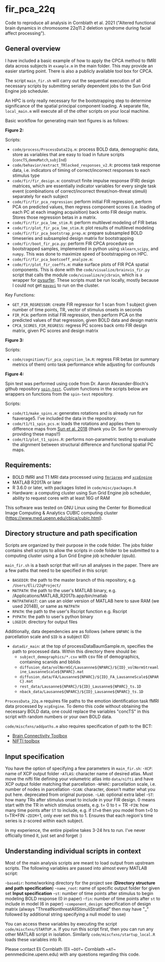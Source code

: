 # fir_pca_22q
 
Code to reproduce all analysis in Cornblath et al. 2021 ("Altered functional brain dynamics in chromosome 22q11.2 deletion syndrome during facial affect processing").

## General overview

I have included a basic example of how to apply the CPCA method to fMRI data across subjects in `example.m` in the main folder. This may provide an easier starting point. There is also a publicly available tool box for CPCA.

The script `main_fir.sh` will carry out the sequential execution of all necessary scripts by submitting serially dependent jobs to the Sun Grid Engine job scheduler. 

An HPC is only really necessary for the bootstrapping step to determine significance of the spatial principal component loading. A separate file, `local_main.m` will execute all of the other scripts on your local machine. 

Basic workflow for generating main text figures is as follows:

**Figure 2:**

Scripts:
  - `code/process/ProcessData22q.m`: process BOLD data, demographic data, store as variables that are easy to load in future scripts (`concTS`,`demoMatch`,`subjInd`)
  - `code/behavior/extract_TRlocked_responses_v2.R`: process task response data, i.e. indicators of timing of correct/incorrect responses to each stimulus type
  - `code/fir/fir_design.m`: construct finite impulse response (FIR) design matrices, which are essentially indicator variables for every single task event (combinations of correct/incorrect threat/non-threat stimuli) separately for each subject
  - `code/fir/fir_pca_regression`: perform initial FIR regression, perform PCA on predicted values, then regress component scores (i.e. loading of each PC at each imaging acquisition) back onto FIR design matrix. Stores those regression betas in a matrix.
  - `code/fir/fir_pca_lme_stim.R`: perform multilevel modeling of FIR betas
  - `code/fir/plot_fir_pca_lme_stim.R`: plot results of multilevel modeling
  - `code/fir/fir_pca_bootstrap_prep.m`: prepare subsampled BOLD timeseries and subsampled design matrix for bootstrapping
  - `code/fir/boot_fir_pca.py`: perform FIR CPCA procedure on bootstrapped samples, implemented in python using `sklearn`,`scipy`, and `numpy`. This was done to maximize speed of bootstrapping on HPC.
  - `code/fir/fir_pca_bootcoeff_analyze.m`: 
  - `code/fir/plot_fir_coeffs.m`: make surface plots of FIR PCA spatial components. This is done with the `code/visualize/brainvis_fir.py` script that calls the module `code/visualize/ejcbrain`, which is a wrapper for [pysurfer](https://pysurfer.github.io/). These scripts must be run locally, mostly because I could not get [`mayavi`](https://docs.enthought.com/mayavi/mayavi/) to run on the cluster.

Key Functions:
  - `GET_FIR_REGRESSOR`: create FIR regressor for 1 scan from 1 subject given number of time points, TR, vector of stimulus onsets in seconds
  - `FIR_PCA`: perform initial FIR regression, then perform PCA on the predicted values of that regression, given BOLD data and design matrix
  - `CPCA_SCORES_FIR_REGRESS`: regress PC scores back onto FIR design matrix, given PC scores and design matrix

**Figure 3:**  

Scripts:
  - `code/cognition/fir_pca_cognition_lm.R`: regress FIR betas (or summary metrics of them) onto task performance while adjusting for confounds

**Figure 4:**

Spin test was performed using code from Dr. Aaron Alexander-Bloch's github repository [`spin-test`](https://github.com/spin-test/spin-test). Custom functions in the scripts below are wrappers on functions from the `spin-test` repository.

Scripts:
  - `code/t1/make_spins.m`: generates rotations and is already run for fsaverage5. I've included the data in the repository.
  - `code/t1/t1_spin_pcs.m`: loads the rotations and applies them to difference maps from [Sun et al. 2018](https://www.nature.com/articles/s41380-018-0078-5) (thank you Dr. Sun for generously providing these maps!!)
  - `code/t1/plot_t1_spins.R`: performs non-parametric testing to evaluate the alignment between structural difference and functional spatial PC maps.

## Requirements:
  - BOLD fMRI and T1 MRI data processed using [`fmriprep`](https://fmriprep.org/en/stable/) and [`xcpEngine`](https://xcpengine.readthedocs.io/)
  - MATLAB R2017A or later
  - R 3.6.0 or later, with packages listed in `code/misc/packages.R`    
  - Hardware: a computing cluster using Sun Grid Engine job scheduler, ability to request cores with at least 16G of RAM
  
This software was tested on GNU Linux using the Center for Biomedical Image Computing & Analytics CUBIC computing cluster (https://www.med.upenn.edu/cbica/cubic.html).

## Directory structure and path specification

Scripts are organized by their purpose in the code folder. The jobs folder contains shell scripts to allow the scripts in code folder to be submitted to a computing cluster using a Sun Grid Engine job scheduler (qsub). 

`main_fir.sh` is a bash script that will run all analyses in the paper. There are a few paths that need to be specified in this script:
  - `BASEDIR`: the path to the master branch of this repository, e.g. `/Users/Eli/22qProject/`
  - `MATPATH`: the path to the user's MATLAB binary, e.g. /Applications/MATLAB_R2017b.app/bin/matlab
  - `MATPATHFAST`: can use an older version of MATLAB here to save RAM (we used 2014B), or same as `MATPATH`
  - `RPATH`: the path to the user's Rscript function e.g. Rscript
  - `PYPATH`: the path to user's python binary
  - `LOGDIR`: directory for output files

Additionally, data dependencies are as follows (where `$NPARC` is the parcellation scale and `$ID` is a subject ID):
  - `datadir_main`: at the top of processDataBaumSample.m, specifies the path to processed data. Within this directory there should be:
      - `subject_demographics/*.csv` with csv file of demographics, containing scanids and bblids
      - `diffusion_data/volNormSC/Lausannne${NPARC}/${ID}_volNormStreamline_LausanneScale${NPARC}.mat`
      - `diffusion_data/FA/Lausanne${NPARC}/${ID}_FA_LausanneScale${NPARC}.mat`
      - `rest_data/Lausanne${NPARC}/${ID}_Lausanne${NPARC}_ts.1D`
      - `nback_data/Lausanne${NPARC}/${ID}_Lausanne${NPARC}_ts.1D`
  
`ProcessData_22q.m` requires file paths to the emotion identification task fMRI data processed by `xcpEngine`. To demo this code without obtaining the necessary BOLD data, one could replace the variables "concTS" in this script with random numbers or your own BOLD data.

`code/miscfxns/addpaths.m` also requires specification of path to the BCT:
  - [Brain Connectivity Toolbox](https://sites.google.com/site/bctnet/)  
  - [NIFTI toolbox](https://www.mathworks.com/matlabcentral/fileexchange/8797-tools-for-nifti-and-analyze-image)

## Input specification

You have the option of specifying a few parameters in `main_fir.sh`:
  -`XCP`: name of XCP output folder
  -`ATLAS`: character name of desired atlas. Must move the nifti file defining your volumetric atlas into `data/nifti` and have XCP output folder matching that parcellation
  -`NPARC`: parcellation scale, i.e. number of nodes in parcellation
  -`SCAN`: character, doesn't matter what you put here. deprecated from original purpose.
  -`LAB`: optional extra label
  -`ST`: how many TRs after stimulus onset to include in your FIR design. 0 means start with the TR in which stimulus onsets, e.g. t= 0 to t = TR
  -`FIN`: how many time points after `ST` to include, e.g. if `ST=0` then you model from t=0 to t=TR\*FIN
  -`ZDIM`=1, only ever set this to 1. Ensures that each region's time series is z-scored within each subject.

In my experience, the entire pipeline takes 3-24 hrs to run. I've never officially timed it, just set and forget :)

## Understanding individual scripts in context

Most of the main analysis scripts are meant to load output from upstream scripts. The following variables are passed into almost every MATLAB script:

  -`basedir`: home/working directory for the project see (**Directory structure and path specification**)
  -`name_root`: name of specific output folder for given set **Input specification**
  -`st`: number of time points after stimulus to begin modeling BOLD response (0 in paper)
  -`fin`: number of time points after `st` to include in model (6 in paper)
  -`component_design`: specification of design matrix (always "ThreatNonthreatAllStimuliStratified" then may have "_" followed by additional string specifying a null model to use)

You can access these variables by executing the script `code/miscfxns/STARTUP.m`. If you run this script first, then you can run any other MATLAB script in isolation. Similarly `code/miscfxns/startup_local.R` loads these variables into R.

Please contact Eli Cornblath (Eli ~`DOT`~ Cornblath ~`AT`~ pennmedicine.upenn.edu) with any questions regarding this code.
